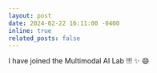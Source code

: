 ```yaml
---
layout: post
date: 2024-02-22 16:11:00 -0400
inline: true
related_posts: false
---
```


 I have joined the Multimodal AI Lab !!! :sparkles: :smile:
